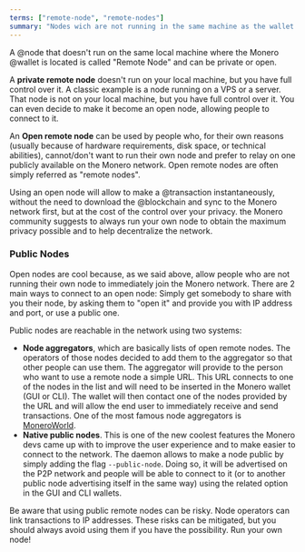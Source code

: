 ```yaml
---
terms: ["remote-node", "remote-nodes"]
summary: "Nodes wich are not running in the same machine as the wallet. Open remote nodes allow to use the Monero network immediately"
---
```


A @node that doesn't run on the same local machine where the Monero @wallet is located is called "Remote Node" and can be private or open.

A **private remote node** doesn't run on your local machine, but you have full control over it. A classic example is a node running on a VPS or a server. That node is not on your local machine, but you have full control over it. You can even decide to make it become an open node, allowing people to connect to it.

An **Open remote node** can be used by people who, for their own reasons (usually because of hardware requirements, disk space, or technical abilities), cannot/don't want to run their own node and prefer to relay on one publicly available on the Monero network. Open remote nodes are often simply referred as "remote nodes".

Using an open node will allow to make a @transaction instantaneously, without the need to download the @blockchain and sync to the Monero network first, but at the cost of the control over your privacy. the Monero community suggests to always run your own node to obtain the maximum privacy possible and to help decentralize the network.

### Public Nodes

Open nodes are cool because, as we said above, allow people who are not running their own node to immediately join the Monero network. There are 2 main ways to connect to an open node: Simply get somebody to share with you their node, by asking them to "open it" and provide you with IP address and port, or use a public one.

Public nodes are reachable in the network using two systems:

- **Node aggregators**, which are basically lists of open remote nodes. The operators of those nodes decided to add them to the aggregator so that other people can use them. The aggregator will provide to the person who want to use a remote node a simple URL. This URL connects to one of the nodes in the list and will need to be inserted in the Monero wallet (GUI or CLI). The wallet will then contact one of the nodes provided by the URL and will allow the end user to immediately receive and send transactions. One of the most famous node aggregators is [MoneroWorld](https://moneroworld.com/#nodes).
- **Native public nodes**. This is one of the new coolest features the Monero devs came up with to improve the user experience and to make easier to connect to the network. The daemon allows to make a node public by simply adding the flag `--public-node`. Doing so, it will be advertised on the P2P network and people will be able to connect to it (or to another public node advertising itself in the same way) using the related option in the GUI and CLI wallets.

Be aware that using public remote nodes can be risky. Node operators can link transactions to IP addresses. These risks can be mitigated, but you should always avoid using them if you have the possibility. Run your own node!
